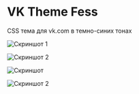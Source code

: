 # VK Theme Fess

CSS тема для vk.com в темно-синих тонах

![Скриншот 1](https://raw.githubusercontent.com/neyasbltb88/vk-theme-fess/master/Screen/1.PNG "Скриншот 1")


![Скриншот 2](https://raw.githubusercontent.com/neyasbltb88/vk-theme-fess/master/Screen/2.PNG "Скриншот 2")


![Скриншот ](https://raw.githubusercontent.com/neyasbltb88/vk-theme-fess/master/Screen/3.PNG "Скриншот 3")


![Скриншот 2](https://raw.githubusercontent.com/neyasbltb88/vk-theme-fess/master/Screen/4.PNG "Скриншот 4")